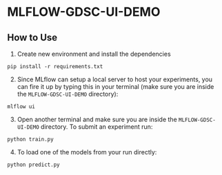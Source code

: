 # MLFLOW-GDSC-UI-DEMO

## How to Use
1. Create new environment and install the dependencies
```
pip install -r requirements.txt
```
2. Since MLflow can setup a local server to host your experiments, you can fire it up by typing this in your terminal (make sure you are inside the `MLFLOW-GDSC-UI-DEMO` directory):
```
mlflow ui
```
3. Open another terminal and make sure you are inside the `MLFLOW-GDSC-UI-DEMO` directory. To submit an experiment run:
```
python train.py
```
4. To load one of the models from your run directly:
```
python predict.py
```